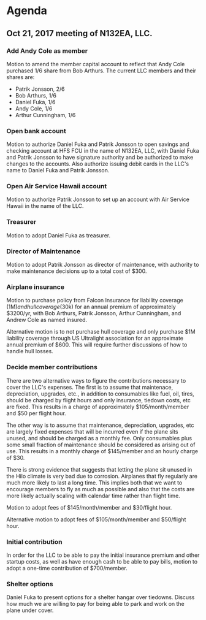# Agenda
## Oct 21, 2017 meeting of N132EA, LLC.

### Add Andy Cole as member

Motion to amend the member capital account to reflect that Andy Cole purchased 1/6 share from Bob Arthurs. The current LLC members and their shares are:
- Patrik Jonsson, 2/6
- Bob Arthurs, 1/6
- Daniel Fuka, 1/6
- Andy Cole, 1/6
- Arthur Cunningham, 1/6

### Open bank account

Motion to authorize Daniel Fuka and Patrik Jonsson to open savings and checking account at HFS FCU in the name of N132EA, LLC, with Daniel Fuka and Patrik Jonsson to have signature authority and be authorized to make changes to the accounts. Also authorize issuing debit cards in the LLC's name to Daniel Fuka and Patrik Jonsson.

### Open Air Service Hawaii account

Motion to authorize Patrik Jonsson to set up an account with Air Service Hawaii in the name of the LLC.

### Treasurer

Motion to adopt Daniel Fuka as treasurer.

### Director of Maintenance

Motion to adopt Patrik Jonsson as director of maintenance, with authority to make maintenance decisions up to a total cost of $300.

### Airplane insurance

Motion to purchase policy from Falcon Insurance for liability coverage (1M$) and hull coverage ($30k) for an annual premium of approximately $3200/yr, with Bob Arthurs, Patrik Jonsson, Arthur Cunningham, and Andrew Cole as named insured.

Alternative motion is to not purchase hull coverage and only purchase $1M liability coverage through US Ultralight association for an approximate annual premium of $600. This will require further discussions of how to handle hull losses.

### Decide member contributions

There are two alternative ways to figure the contributions necessary to cover the LLC's expenses. The first is to assume that maintenace, depreciation, upgrades, etc., in addition to consumables like fuel, oil, tires, should be charged by flight hours and only insurance, tiedown costs, etc are fixed. This results in a charge of approximately $105/month/member and $50 per flight hour.

The other way is to assume that maintenance, depreciation, upgrades, etc are largely fixed expenses that will be incurred even if the plane sits unused, and should be charged as a monthly fee. Only consumables plus some small fraction of maintenance should be considered as arising out of use. This results in a monthly charge of $145/member and an hourly charge of $30.

There is strong evidence that suggests that letting the plane sit unused in the Hilo climate is very bad due to corrosion. Airplanes that fly regularly are much more likely to last a long time. This implies both that we want to encourage members to fly as much as possible and also that the costs are more likely actually scaling with calendar time rather than flight time.

Motion to adopt fees of $145/month/member and $30/flight hour.

Alternative motion to adopt fees of $105/month/member and $50/flight hour.

### Initial contribution

In order for the LLC to be able to pay the initial insurance premium and other startup costs, as well as have enough cash to be able to pay bills, motion to adopt a one-time contribution of $700/member.

### Shelter options

Daniel Fuka to present options for a shelter hangar over tiedowns. Discuss how much we are willing to pay for being able to park and work on the plane under cover.


